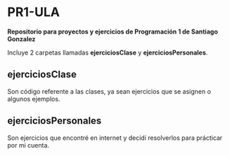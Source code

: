# PR1-ULA

**Repositorio para proyectos y ejercicios de Programación 1 de Santiago Gonzalez**

Incluye 2 carpetas llamadas __ejerciciosClase__ y __ejerciciosPersonales__.

## ejerciciosClase 

Son código referente a las clases, ya sean ejercicios que se asignen o algunos ejemplos.

## ejerciciosPersonales 

Son ejercicios que encontré en internet y decidí resolverlos para prácticar por mi cuenta.